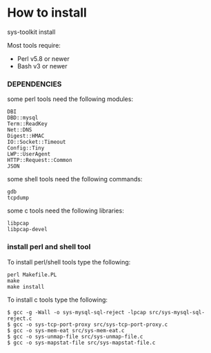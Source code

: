 How to install
==============

sys-toolkit install

Most tools require:

   * Perl v5.8 or newer
   * Bash v3 or newer

### DEPENDENCIES

some perl tools need the following modules:

```
DBI
DBD::mysql
Term::ReadKey
Net::DNS
Digest::HMAC
IO::Socket::Timeout
Config::Tiny
LWP::UserAgent
HTTP::Request::Common
JSON
```

some shell tools need the following commands:

```
gdb
tcpdump
```

some c tools need the following libraries:

```
libpcap
libpcap-devel
```

### install perl and shell tool

To install perl/shell tools type the following:

```
perl Makefile.PL
make
make install
```

To install c tools type the following:

```
$ gcc -g -Wall -o sys-mysql-sql-reject -lpcap src/sys-mysql-sql-reject.c
$ gcc -o sys-tcp-port-proxy src/sys-tcp-port-proxy.c
$ gcc -o sys-mem-eat src/sys-mem-eat.c
$ gcc -o sys-unmap-file src/sys-unmap-file.c
$ gcc -o sys-mapstat-file src/sys-mapstat-file.c
```
